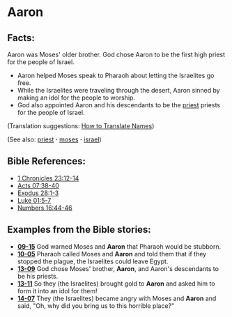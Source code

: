 # Aaron #

## Facts: ##

Aaron was Moses' older brother. God chose Aaron to be the first high priest for the people of Israel.

* Aaron helped Moses speak to Pharaoh about letting the Israelites go free.
* While the Israelites were traveling through the desert, Aaron sinned by making an idol for the people to worship.
* God also appointed Aaron and his descendants to be the [priest](../kt/priest.md) priests for the people of Israel.

(Translation suggestions: [How to Translate Names](https://git.door43.org/Door43/en-ta-translate-vol1/src/master/content/translate_names.md))

(See also: [priest](../kt/priest.md) **·** [moses](../other/moses.md) **·** [israel](../other/israel.md))

## Bible References: ##

* [1 Chronicles 23:12-14](https://door43.org/en/bible/notes/1ch/23/12)
* [Acts 07:38-40](https://door43.org/en/bible/notes/act/07/38)
* [Exodus 28:1-3](https://door43.org/en/bible/notes/exo/28/01)
* [Luke 01:5-7](https://door43.org/en/bible/notes/luk/01/05)
* [Numbers 16:44-46](https://door43.org/en/bible/notes/num/16/44)

## Examples from the Bible stories: ##

* __[09-15](https://door43.org/en/obs/notes/frames/09-15)__ God warned Moses and __Aaron__  that Pharaoh would be stubborn.
* __[10-05](https://door43.org/en/obs/notes/frames/10-05)__ Pharaoh called Moses and __Aaron__  and told them that if they stopped the plague, the Israelites could leave Egypt.
* __[13-09](https://door43.org/en/obs/notes/frames/13-09)__ God chose Moses' brother, __Aaron__, and Aaron's descendants to be his priests.
* __[13-11](https://door43.org/en/obs/notes/frames/13-11)__ So they (the Israelites) brought gold to __Aaron__  and asked him to form it into an idol for them!
* __[14-07](https://door43.org/en/obs/notes/frames/14-07)__ They (the Israelites) became angry with Moses and __Aaron__  and said, "Oh, why did you bring us to this horrible place?"


